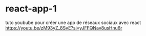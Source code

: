 # react-app-1
tuto youbube pour créer une app de réseaux sociaux avec react
https://youtu.be/zM93yZ_8SvE?si=yJFFQNav8usHnu6r

